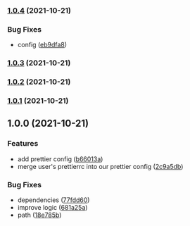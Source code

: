 ### [1.0.4](https://github.com/iamyoki/qhlab-eslint-plugin/compare/v1.0.3...v1.0.4) (2021-10-21)


### Bug Fixes

* config ([eb9dfa8](https://github.com/iamyoki/qhlab-eslint-plugin/commit/eb9dfa8ae7db425a3213345c928bb17c6da2273e))

### [1.0.3](https://github.com/iamyoki/qhlab-eslint-plugin/compare/v1.0.2...v1.0.3) (2021-10-21)

### [1.0.2](https://github.com/iamyoki/qhlab-eslint-plugin/compare/v1.0.1...v1.0.2) (2021-10-21)

### [1.0.1](https://github.com/iamyoki/qhlab-eslint-plugin/compare/v1.0.0...v1.0.1) (2021-10-21)

## 1.0.0 (2021-10-21)


### Features

* add prettier config ([b66013a](https://github.com/iamyoki/qhlab-eslint-plugin/commit/b66013a233565eaed6b66b1f0fe287371424db2c))
* merge user's prettierrc into our prettier config ([2c9a5db](https://github.com/iamyoki/qhlab-eslint-plugin/commit/2c9a5db15aeb5589cf387eb13ca401b0e4c0a03b))


### Bug Fixes

* dependencies ([77fdd60](https://github.com/iamyoki/qhlab-eslint-plugin/commit/77fdd60562df170d8bd9874d9bddd02e55337a01))
* improve logic ([681a25a](https://github.com/iamyoki/qhlab-eslint-plugin/commit/681a25a9671fd97f3aafb053ac4f53810a9a85da))
* path ([18e785b](https://github.com/iamyoki/qhlab-eslint-plugin/commit/18e785b394988a1ea5a33cafd892ab482464821f))
